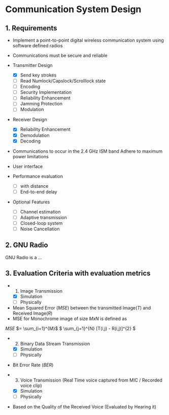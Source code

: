 # Communication System Design 

## 1. Requirements 
- Implement a point-to-point digital wireless communication system
using software defined radios
- Communications must be secure and reliable

- Transmitter Design 
    - [x] Send key strokes
    - [ ] Read Numlock/Capslock/Scrolllock state
    - [ ] Encoding
    - [ ] Security Implementation
    - [ ] Reliability Enhancement 
    - [ ] Jamming Protection
    - [ ] Modulation 

- Receiver Design 
    - [x] Reliability Enhancement
    - [x] Demodulation
    - [x] Decoding

- Communications to occur in the 2.4 GHz ISM band
    Adhere to maximum power limitations

- User interface 

- Performance evaluation 
    - [ ] with distance 
    - [ ] End-to-end delay

- Optional Features 
    - [ ] Channel estimation 
    - [ ] Adaptive transmission
    - [ ] Closed-loop system
    - [ ] Noise Cancellation

## 2. GNU Radio 

GNU Radio is a ...


## 3. Evaluation Criteria with evaluation metrics

- 1. Image Transmission 
    - [x] Simulation 
    - [ ] Physically
 - Mean Squared Error (_MSE_) between the transmitted Image(_T_) and Received Image(_R_) 
 - MSE for Monochrome image of size _MxN_ is defined as

_MSE_ $= \sum_{i=1}^{M}$ $ \sum_{j=1}^{N} [T(i,j) - R(i,j)]^{2} $

- 2. Binary Data Stream Transmission 
    - [x] Simulation 
    - [ ] Physically
 - Bit Error Rate (_BER_)

- 3. Voice Transmission (Real Time voice captured from MIC / Recorded voice clip)
    - [x] Simulation 
    - [ ] Physically
 - Based on the Quality of the Received Voice (Evaluated by Hearing it)

